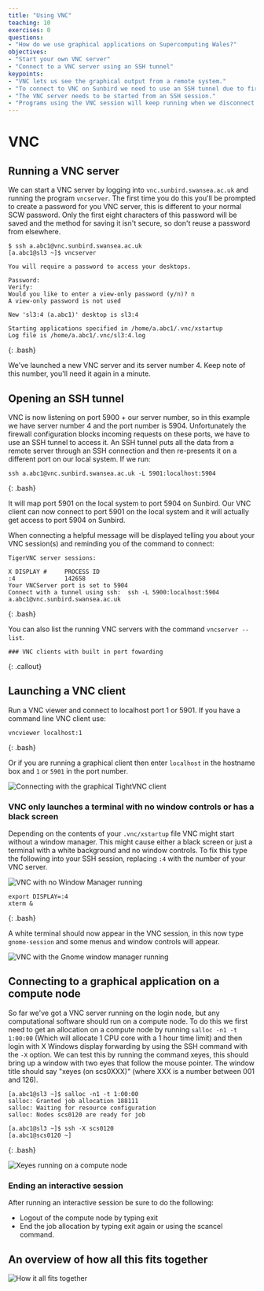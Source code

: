 ```yaml
---
title: "Using VNC"
teaching: 10
exercises: 0
questions:
- "How do we use graphical applications on Supercomputing Wales?"
objectives:
- "Start your own VNC server"
- "Connect to a VNC server using an SSH tunnel"
keypoints:
- "VNC lets us see the graphical output from a remote system."
- "To connect to VNC on Sunbird we need to use an SSH tunnel due to firewall restrictions."
- "The VNC server needs to be started from an SSH session."
- "Programs using the VNC session will keep running when we disconnect."
---
```



# VNC

## Running a VNC server

We can start a VNC server by logging into `vnc.sunbird.swansea.ac.uk` and running the program `vncserver`. The first time you do this you'll be prompted to create a password for you VNC server, this is different to your normal SCW password. Only the first eight characters of this password will be saved and the method for saving it isn't secure, so don't reuse a password from elsewhere. 

~~~
$ ssh a.abc1@vnc.sunbird.swansea.ac.uk
[a.abc1@sl3 ~]$ vncserver

You will require a password to access your desktops.

Password:
Verify:
Would you like to enter a view-only password (y/n)? n
A view-only password is not used

New 'sl3:4 (a.abc1)' desktop is sl3:4

Starting applications specified in /home/a.abc1/.vnc/xstartup
Log file is /home/a.abc1/.vnc/sl3:4.log
~~~
{: .bash}

We've launched a new VNC server and its server number 4. Keep note of this number, you'll need it again in a minute.

## Opening an SSH tunnel

VNC is now listening on port 5900 + our server number, so in this example we have server number 4 and the port number is 5904. Unfortunately the firewall configuration blocks incoming requests on these ports, we have to use an SSH tunnel to access it. An SSH tunnel puts all the data from a remote server through an SSH connection and then re-presents it on a different port on our local system. If we run:

~~~
ssh a.abc1@vnc.sunbird.swansea.ac.uk -L 5901:localhost:5904
~~~
{: .bash}

It will map port 5901 on the local system to port 5904 on Sunbird. Our VNC client can now connect to port 5901 on the local system and it will actually get access to port 5904 on Sunbird.

When connecting a helpful message will be displayed telling you about your VNC session(s) and reminding you of the command to connect:

~~~
TigerVNC server sessions:

X DISPLAY #     PROCESS ID
:4              142658
Your VNCServer port is set to 5904
Connect with a tunnel using ssh:  ssh -L 5900:localhost:5904 a.abc1@vnc.sunbird.swansea.ac.uk
~~~
{: .bash}

You can also list the running VNC servers with the command `vncserver --list`.

~~~
### VNC clients with built in port fowarding
~~~
{: .callout}

## Launching a VNC client

Run a VNC viewer and connect to localhost port 1 or 5901. If you have a command line VNC client use:

~~~
vncviewer localhost:1
~~~
{: .bash}

Or if you are running a graphical client then enter `localhost` in the hostname box and `1` or `5901` in the port number. 

![Connecting with the graphical TightVNC client](../fig/vnc_connect.png)

### VNC only launches a terminal with no window controls or has a black screen

Depending on the contents of your `.vnc/xstartup` file VNC might start without a window manager. This might cause either a black screen or just a terminal with a white background and no window controls. To fix this type the following into your SSH session, replacing `:4` with the number of your VNC server. 

![VNC with no Window Manager running](../fig/vnc_no_wm.png)

~~~
export DISPLAY=:4
xterm &
~~~
{: .bash}

A white terminal should now appear in the VNC session, in this now type `gnome-session` and some menus and window controls will appear. 

![VNC with the Gnome window manager running](../fig/vnc_gnome.png)


## Connecting to a graphical application on a compute node

So far we've got a VNC server running on the login node, but any computational software should run on a compute node. To do this we first need to get an allocation on a compute node by running `salloc -n1 -t 1:00:00` (Which will allocate 1 CPU core with a 1 hour time limit) and then login with X Windows display forwarding by using the SSH command with the `-X` option. We can test this by running the command xeyes, this should bring up a window with two eyes that follow the mouse pointer. The window title should say "xeyes (on scs0XXX)" (where XXX is a number between 001 and 126).

~~~
[a.abc1@sl3 ~]$ salloc -n1 -t 1:00:00
salloc: Granted job allocation 188111
salloc: Waiting for resource configuration
salloc: Nodes scs0120 are ready for job

[a.abc1@sl3 ~]$ ssh -X scs0120
[a.abc1@scs0120 ~]
~~~
{: .bash}

![Xeyes running on a compute node](../fig/xeyes.png)

### Ending an interactive session

After running an interactive session be sure to do the following:

- Logout of the compute node by typing exit
- End the job allocation by typing exit again or using the scancel command.

## An overview of how all this fits together
![How it all fits together](../fig/vnc_diagram.png)

